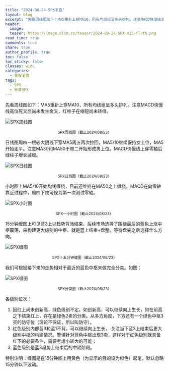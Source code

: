 ```yaml
---
title: "2024-08-24-SPX复盘"
layout: blog
excerpt: "先看周线图如下：MA5重新上穿MA10，所有均线组呈多头排列。注意MACD快慢线高位死叉后尚未发生金叉，红柱子在缩短尚未转绿。"
header:
  image: 
  teaser: https://image.olim.cc/teaser/2024-08-24-SPX-m15-fl-th.png
read_time: true
comments: true
share: true
author_profile: true
toc: false
toc_sticky: false
classes: wide
categories:
  - 美股复盘
tags:
  - SPX
  - 标普SPX
---
```


先看周线图如下：MA5重新上穿MA10，所有均线组呈多头排列。注意MACD快慢线高位死叉后尚未发生金叉，红柱子在缩短尚未转绿。

![SPX周线图](https://image.olim.cc/2024b/2024-08-24-SPX-w.png)
<small><center>SPX周线图（截止2024/08/23）</center></small>

日线图周四一根较大阴线下穿MA5周五再次拉回，MA5/10继续保持女上位，MA5开始走平。注意MA30和MA50于周二开始形成男上位。MACD快慢线上穿零轴后绿柱子增长减缓。

![SPX日线图](https://image.olim.cc/2024b/2024-08-24-SPX-d.png)
<small><center>SPX日线图（截止2024/08/23）</center></small>

小时图上MA5/10开始均线缠绕，目前还维持在MA50之上缠绕。MACD在向零轴靠近过程中，周四下跌可视为第一次测试零轴。

![SPX小时图](https://image.olim.cc/2024b/2024-08-24-SPX-h1.png)
<small><center>SPX一小时图（截止2024/08/23）</center></small>

15分钟缠图上可见蓝3上以趋势背驰结束，后续市场选择了围绕最后的蓝色上涨中枢震荡，来构建更大级别的中枢。就是蓝上结束+盘整。等待盘完之后选择什么方向。

![SPX缠图](https://image.olim.cc/2024b/2024-08-24-SPX-m15-c.png)
<small><center>SPX十五分钟缠图（截止2024/08/23）</center></small>

我们可根据接下来的走势相对于最近的蓝色中枢来做完全分类。如图：

![SPX缠图](https://image.olim.cc/2024b/2024-08-24-SPX-m15-fl.png)
<small><center>SPX分类图（截止2024/08/23）</center></small>

各级别位次：
1. 因红上尚未创新高，绿色级别不定。如创新高，可以继续向上生长，如在前高之下结束红上，存在是绿色2卖的分类。从多方角度，下方还有一个绿色中枢3买的防守位（理论不保证，所以叫防守）。
2. 红色级别内部蓝3和蓝1不背，可以继续向上生长， 关注当下蓝3上结束后更大级别中枢的构建情况。警惕针对蓝色中枢出现3卖，这样对于红色级别就具备红下的必要条件，需要考虑小转大的可能；
3. 蓝色级别是蓝3趋势上结束后的中阴阶段。

特别注明：缠图是在15分钟图上用黄色（为显示的目的设为橙色）起笔，默认忽略15分钟以下波动。

